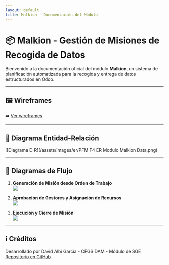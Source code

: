```yaml
---
layout: default
title: Malkion - Documentación del Módulo
---
```


# 📦 Malkion - Gestión de Misiones de Recogida de Datos

Bienvenido a la documentación oficial del módulo **Malkion**, un sistema de planificación automatizada para la recogida y entrega de datos estructurados en Odoo.

---

## 🖼️ Wireframes

➡️ [Ver wireframes](/wireframes)

---

## 🧬 Diagrama Entidad-Relación

![Diagrama E-R](/assets/images/er/PFM F4 ER Modulo Malkion Data.png)

---

## 🔁 Diagramas de Flujo

1. **Generación de Misión desde Orden de Trabajo**  
   ![](/assets/images/diagramas/Flujo_Orden_Trabajo_fondo.png)

2. **Aprobación de Gestores y Asignación de Recursos**  
   ![](/assets/images/diagramas/Flujo_mision_iniciada_fondo.png)

3. **Ejecución y Cierre de Misión**  
   ![](/assets/images/diagramas/Flujo_Mision_Ejecucion_General_fondo.png)

---

## ℹ️ Créditos

Desarrollado por David Albi García - CFGS DAM - Módulo de SGE  
[Repositorio en GitHub](https://github.com/DavidAlbiGarcia/datamalkion_mod1)
